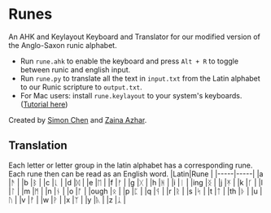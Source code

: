 # Runes
An AHK and Keylayout Keyboard and Translator for our modified version of the Anglo-Saxon runic alphabet.

- Run `rune.ahk` to enable the keyboard and press `Alt + R` to toggle between runic and english input. 
- Run `rune.py` to translate all the text in `input.txt` from the Latin alphabet to our Runic scripture to `output.txt`. 
- For Mac users: install `rune.keylayout` to your system's keyboards. ([Tutorial here](https://weibeld.net/mac/custom-keyboard-layout.html))

Created by [Simon Chen](https://github.com/simonchenwastaken/) and [Zaina Azhar](https://github.com/zaina-azhar/).

## Translation
Each letter or letter group in the latin alphabet has a corresponding rune. Each rune then can be read as an English word.
|Latin|Rune |
|-----|-----|
|a    |ᚫ    |
|b    |ᛒ    |
|c    |ᚳ    |
|d    |ᛞ    |
|e    |ᛖ    |
|f    |ᚠ    |
|g    |ᚷ    |
|h    |ᚻ    |
|i    |ᛁ    |
|ing  |ᛝ    |
|j    |ᛡ    |
|k    |ᚴ    |
|l    |ᛚ    |
|m    |ᛗ    |
|n    |ᚾ    |
|o    |ᚩ    |
|ough |ᛟ    |
|p    |ᛈ    |
|q    |ᛩ    |
|r    |ᚱ    |
|s    |ᛋ    |
|t    |ᛏ    |
|th   |ᚦ    |
|u    |ᚢ    |
|v    |ᚡ    |
|w    |ᚹ    |
|x    |ᛉ    |
|y    |ᚣ    |
|z    |ᛣ    |
